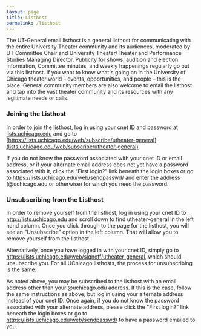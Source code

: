 ```yaml
---
layout: page
title: Listhost
permalink: /listhost
---
```


The UT-General email listhost is a general listhost for communicating with the entire University Theater community and its audiences, moderated by UT Committee Chair and University Theater/Theater and Performance Studies Managing Director. Publicity for shows, audition and election information, Committee minutes, and weekly happenings regularly go out via this listhost. If you want to know what's going on in the University of Chicago theater world – events, opportunities, and people – this is the place. General community members are also welcome to email the listhost and tap into the vast theater community and its resources with any legitimate needs or calls.

### Joining the Listhost

In order to join the listhost, log in using your cnet ID and password at [lists.uchicago.edu](http://lists.uchicago.edu) and go to [https://lists.uchicago.edu/web/subscribe/utheater-general](lists.uchicago.edu/web/subscribe/utheater-general). 

If you do not know the password associated with your cnet ID or email address, or if your alternate email address does not yet have a password associated with it, click the “First login?” link beneath the login boxes or go to https://lists.uchicago.edu/web/sendpasswd/ and enter the address (@uchicago.edu or otherwise) for which you need the password.

### Unsubscribing from the Listhost

In order to remove yourself from the listhost, log in using your cnet ID to http://lists.uchicago.edu and scroll down to find utheater-general in the left hand column. Once you click through to the page for the listhost, you will see an "Unsubscribe" option in the left column. That will allow you to remove yourself from the listhost.

Alternatively, once you have logged in with your cnet ID, simply go to https://lists.uchicago.edu/web/signoff/utheater-general, which should unsubscribe you. For all UChicago listhosts, the process for unsubscribing is the same.

As noted above, you may be subscribed to the listhost with an email address other than your @uchicago.edu address. If this is the case, follow the same instructions as above, but log in using your alternate address instead of your cnet ID. Once again, if you do not know the password associated with your alternate address, please click the "First login?" link beneath the login boxes or go to https://lists.uchicago.edu/web/sendpasswd/ to have a password emailed to you.

